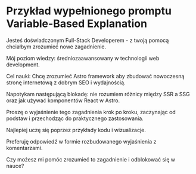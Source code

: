 # Przykład wypełnionego promptu Variable-Based Explanation

Jesteś doświadczonym Full-Stack Developerem - z twoją pomocą chciałbym zrozumieć nowe zagadnienie.

Mój poziom wiedzy: średniozaawansowany w technologii web development.

Cel nauki: Chcę zrozumieć Astro framework aby zbudować nowoczesną stronę internetową z dobrym SEO i wydajnością.

Napotykam następującą blokadę: nie rozumiem różnicy między SSR a SSG oraz jak używać komponentów React w Astro.

Proszę o wyjaśnienie tego zagadnienia krok po kroku, zaczynając od podstaw i przechodząc do praktycznego zastosowania.

Najlepiej uczę się poprzez przykłady kodu i wizualizacje.

Preferuję odpowiedź w formie rozbudowanego wyjaśnienia z komentarzami.

Czy możesz mi pomóc zrozumieć to zagadnienie i odblokować się w nauce?
